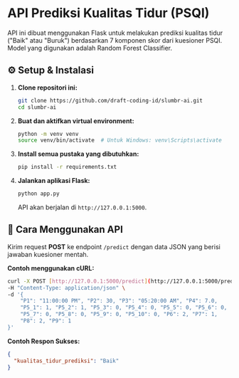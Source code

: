# API Prediksi Kualitas Tidur (PSQI)

API ini dibuat menggunakan Flask untuk melakukan prediksi kualitas tidur ("Baik" atau "Buruk") berdasarkan 7 komponen skor dari kuesioner PSQI. Model yang digunakan adalah Random Forest Classifier.

## ⚙️ Setup & Instalasi

1.  **Clone repositori ini:**
    ```bash
    git clone https://github.com/draft-coding-id/slumbr-ai.git
    cd slumbr-ai
    ```

2.  **Buat dan aktifkan virtual environment:**
    ```bash
    python -m venv venv
    source venv/bin/activate  # Untuk Windows: venv\Scripts\activate
    ```

3.  **Install semua pustaka yang dibutuhkan:**
    ```bash
    pip install -r requirements.txt
    ```

4.  **Jalankan aplikasi Flask:**
    ```bash
    python app.py
    ```
    API akan berjalan di `http://127.0.0.1:5000`.

## 🚀 Cara Menggunakan API

Kirim request **POST** ke endpoint `/predict` dengan data JSON yang berisi jawaban kuesioner mentah.

**Contoh menggunakan cURL:**
```bash
curl -X POST [http://127.0.0.1:5000/predict](http://127.0.0.1:5000/predict) \
-H "Content-Type: application/json" \
-d '{
    "P1": "11:00:00 PM", "P2": 30, "P3": "05:20:00 AM", "P4": 7.0,
    "P5_1": 1, "P5_2": 1, "P5_3": 0, "P5_4": 0, "P5_5": 0, "P5_6": 0,
    "P5_7": 0, "P5_8": 0, "P5_9": 0, "P5_10": 0, "P6": 2, "P7": 1,
    "P8": 2, "P9": 1
}'
```

**Contoh Respon Sukses:**
```json
{
  "kualitas_tidur_prediksi": "Baik"
}
```